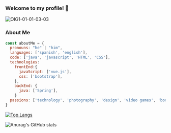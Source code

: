 ### Welcome to my profile! 👋

![OIG1-01-01-03-03](https://user-images.githubusercontent.com/101667265/231556134-59ebf728-9d72-4068-b61f-907458a003b0.png)

### About Me

```js
const aboutMe = {
  pronouns: "he" | "him",
  languages: ['spanish', 'english'],
  code: ['java', 'javascript', 'HTML', 'CSS'],
  technologies: 
    frontEnd:{
      javaScript: ['vue.js'],
      css: ['bootstrap'],
    },
    backEnd: {
      java: ['Spring'],
    } 
  passions: ['technology', 'photography', 'design', 'video games', 'books', 'movies']
}
```
[![Top Langs](https://github-readme-stats.vercel.app/api/top-langs/?username=FedeCasper&layout=compact&theme=midnight-purple)](https://github.com/anuraghazra/github-readme-stats)

![Anurag's GitHub stats](https://github-readme-stats.vercel.app/api?username=FedeCasper&show_icons=true&theme=midnight-purple )

<!--
**FedeCasper/FedeCasper** is a ✨ _special_ ✨ repository because its `README.md` (this file) appears on your GitHub profile.

Here are some ideas to get you started:

- 🔭 I’m currently working on ...
- 🌱 I’m currently learning ...
- 👯 I’m looking to collaborate on ...
- 🤔 I’m looking for help with ...
- 💬 Ask me about ...
- 📫 How to reach me: ...
- 😄 Pronouns: ...
- ⚡ Fun fact: ...
-->

